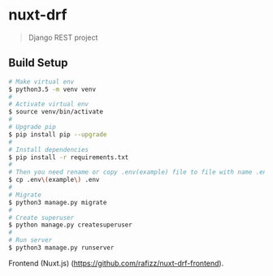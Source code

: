 # nuxt-drf

> Django REST project

## Build Setup

``` bash
# Make virtual env
$ python3.5 -m venv venv
#
# Activate virtual env
$ source venv/bin/activate
#
# Upgrade pip
$ pip install pip --upgrade
#
# Install dependencies
$ pip install -r requirements.txt
#
# Then you need rename or copy .env(example) file to file with name .env
$ cp .env\(example\) .env
#
# Migrate
$ python3 manage.py migrate
#
# Create superuser
$ python manage.py createsuperuser
#
# Run server
$ python3 manage.py runserver
```

Frontend (Nuxt.js) (https://github.com/rafizz/nuxt-drf-frontend).
